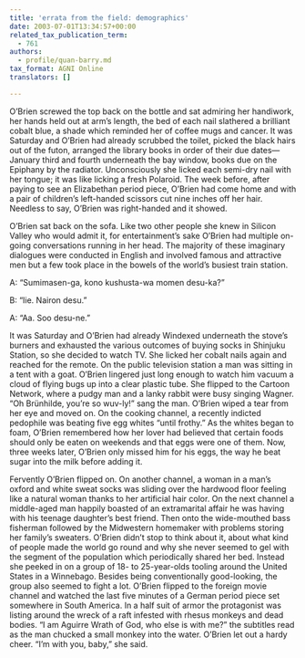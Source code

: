 ```yaml
---
title: 'errata from the field: demographics'
date: 2003-07-01T13:34:57+00:00
related_tax_publication_term:
  - 761
authors:
  - profile/quan-barry.md
tax_format: AGNI Online
translators: []

---
```

O’Brien screwed the top back on the bottle and sat admiring her handiwork, her hands held out at arm’s length, the bed of each nail slathered a brilliant cobalt blue, a shade which reminded her of coffee mugs and cancer. It was Saturday and O’Brien had already scrubbed the toilet, picked the black hairs out of the futon, arranged the library books in order of their due dates—January third and fourth underneath the bay window, books due on the Epiphany by the radiator. Unconsciously she licked each semi-dry nail with her tongue; it was like licking a fresh Polaroid. The week before, after paying to see an Elizabethan period piece, O’Brien had come home and with a pair of children’s left-handed scissors cut nine inches off her hair. Needless to say, O’Brien was right-handed and it showed.

O’Brien sat back on the sofa. Like two other people she knew in Silicon Valley who would admit it, for entertainment’s sake O’Brien had multiple on-going conversations running in her head. The majority of these imaginary dialogues were conducted in English and involved famous and attractive men but a few took place in the bowels of the world’s busiest train station.

A: “Sumimasen-ga, kono kushusta-wa momen desu-ka?”

B: “Iie. Nairon desu.”

A: “Aa. Soo desu-ne.”

It was Saturday and O’Brien had already Windexed underneath the stove’s burners and exhausted the various outcomes of buying socks in Shinjuku Station, so she decided to watch TV. She licked her cobalt nails again and reached for the remote. On the public television station a man was sitting in a tent with a goat. O’Brien lingered just long enough to watch him vacuum a cloud of flying bugs up into a clear plastic tube. She flipped to the Cartoon Network, where a pudgy man and a lanky rabbit were busy singing Wagner. “Oh Brünhilde, you’re so wuv-ly!” sang the man. O’Brien wiped a tear from her eye and moved on. On the cooking channel, a recently indicted pedophile was beating five egg whites “until frothy.” As the whites began to foam, O’Brien remembered how her lover had believed that certain foods should only be eaten on weekends and that eggs were one of them. Now, three weeks later, O’Brien only missed him for his eggs, the way he beat sugar into the milk before adding it.

Fervently O’Brien flipped on. On another channel, a woman in a man’s oxford and white sweat socks was sliding over the hardwood floor feeling like a natural woman thanks to her artificial hair color. On the next channel a middle-aged man happily boasted of an extramarital affair he was having with his teenage daughter’s best friend. Then onto the wide-mouthed bass fisherman followed by the Midwestern homemaker with problems storing her family’s sweaters. O’Brien didn’t stop to think about it, about what kind of people made the world go round and why she never seemed to gel with the segment of the population which periodically shared her bed. Instead she peeked in on a group of 18- to 25-year-olds tooling around the United States in a Winnebago. Besides being conventionally good-looking, the group also seemed to fight a lot. O’Brien flipped to the foreign movie channel and watched the last five minutes of a German period piece set somewhere in South America. In a half suit of armor the protagonist was listing around the wreck of a raft infested with rhesus monkeys and dead bodies. “I am Aguirre Wrath of God, who else is with me?” the subtitles read as the man chucked a small monkey into the water. O’Brien let out a hardy cheer. “I’m with you, baby,” she said.